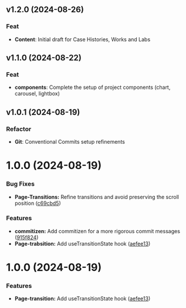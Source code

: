 ## v1.2.0 (2024-08-26)

### Feat

- **Content**: Initial draft for Case Histories, Works and Labs

## v1.1.0 (2024-08-22)

### Feat

- **components**: Complete the setup of project components (chart, carousel, lightbox)

## v1.0.1 (2024-08-19)

### Refactor

- **Git**: Conventional Commits setup refinements

# 1.0.0 (2024-08-19)


### Bug Fixes

* **Page-Transitions:** Refine transitions and avoid preserving the scroll position ([c69cbd5](https://github.com/gatsbyjs/gatsby-starter-hello-world/commit/c69cbd5671dd04c43e1b53e079ba1a53ac5a9582))


### Features

* **commitizen:** Add commitizen for a more rigorous commit messages ([915f824](https://github.com/gatsbyjs/gatsby-starter-hello-world/commit/915f82438894b7bd495e4ce455c1b824ae3f48b2))
* **Page-trabsition:** Add useTransitionState hook ([aefee13](https://github.com/gatsbyjs/gatsby-starter-hello-world/commit/aefee13ef92854fb192eb7e6e0036975b20172ef))



# 1.0.0 (2024-08-19)


### Features

* **Page-transition:** Add useTransitionState hook ([aefee13](https://github.com/gatsbyjs/gatsby-starter-hello-world/commit/aefee13ef92854fb192eb7e6e0036975b20172ef))



